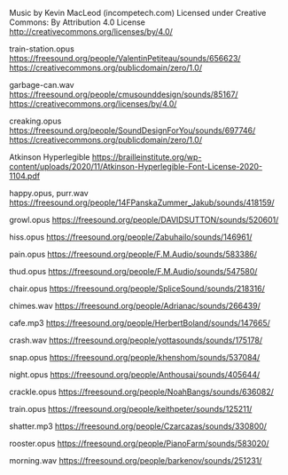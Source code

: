 Music by Kevin MacLeod (incompetech.com)
Licensed under Creative Commons: By Attribution 4.0 License
http://creativecommons.org/licenses/by/4.0/

train-station.opus
https://freesound.org/people/ValentinPetiteau/sounds/656623/
https://creativecommons.org/publicdomain/zero/1.0/

garbage-can.wav
https://freesound.org/people/cmusounddesign/sounds/85167/
https://creativecommons.org/licenses/by/4.0/

creaking.opus
https://freesound.org/people/SoundDesignForYou/sounds/697746/
https://creativecommons.org/publicdomain/zero/1.0/

Atkinson Hyperlegible
https://brailleinstitute.org/wp-content/uploads/2020/11/Atkinson-Hyperlegible-Font-License-2020-1104.pdf

happy.opus, purr.wav
https://freesound.org/people/14FPanskaZummer_Jakub/sounds/418159/

growl.opus
https://freesound.org/people/DAVIDSUTTON/sounds/520601/

hiss.opus
https://freesound.org/people/Zabuhailo/sounds/146961/

pain.opus
https://freesound.org/people/F.M.Audio/sounds/583386/

thud.opus
https://freesound.org/people/F.M.Audio/sounds/547580/

chair.opus
https://freesound.org/people/SpliceSound/sounds/218316/

chimes.wav
https://freesound.org/people/Adrianac/sounds/266439/

cafe.mp3
https://freesound.org/people/HerbertBoland/sounds/147665/

crash.wav
https://freesound.org/people/yottasounds/sounds/175178/

snap.opus
https://freesound.org/people/khenshom/sounds/537084/

night.opus
https://freesound.org/people/Anthousai/sounds/405644/

crackle.opus
https://freesound.org/people/NoahBangs/sounds/636082/

train.opus
https://freesound.org/people/keithpeter/sounds/125211/

shatter.mp3
https://freesound.org/people/Czarcazas/sounds/330800/

rooster.opus
https://freesound.org/people/PianoFarm/sounds/583020/

morning.wav
https://freesound.org/people/barkenov/sounds/251231/
